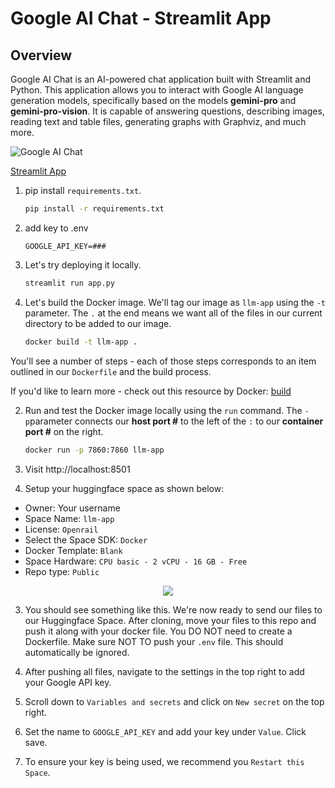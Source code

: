 # Google AI Chat - Streamlit App


## Overview

Google AI Chat is an AI-powered chat application built with Streamlit and Python. This application allows you to interact with Google AI language generation models, specifically based on the models **gemini-pro** and **gemini-pro-vision**. It is capable of answering questions, describing images, reading text and table files, generating graphs with Graphviz, and much more.

![Google AI Chat](https://seeklogo.com/images/G/google-ai-logo-996E85F6FD-seeklogo.com.png)

[Streamlit App](https://sergiolm-ai.streamlit.app/)
1. pip install `requirements.txt`.
     ``` bash
     pip install -r requirements.txt
     ``` 

2. add key to .env
     ```
     GOOGLE_API_KEY=###
     ```

3. Let's try deploying it locally. 
     ``` bash
     streamlit run app.py
     ```

4. Let's build the Docker image. We'll tag our image as `llm-app` using the `-t` parameter. The `.` at the end means we want all of the files in our current directory to be added to our image.
     
     ``` bash
     docker build -t llm-app .
     ```
You'll see a number of steps - each of those steps corresponds to an item outlined in our `Dockerfile` and the build process. 

If you'd like to learn more - check out this resource by Docker: [build](https://docs.docker.com/engine/reference/commandline/build/)

2. Run and test the Docker image locally using the `run` command. The `-p`parameter connects our **host port #** to the left of the `:` to our **container port #** on the right.
    
     ``` bash
     docker run -p 7860:7860 llm-app
     ```

3. Visit http://localhost:8501


2. Setup your huggingface space as shown below:
   
- Owner: Your username
- Space Name: `llm-app`
- License: `Openrail`
- Select the Space SDK: `Docker`
- Docker Template: `Blank`
- Space Hardware: `CPU basic - 2 vCPU - 16 GB - Free`
- Repo type: `Public`

<p align = "center" draggable=”false”>
<img src="https://github.com/AI-Maker-Space/LLMOps-Dev-101/assets/37101144/8f16afd1-6b46-4d9f-b642-8fefe355c5c9"> 
</p>

3. You should see something like this. We're now ready to send our files to our Huggingface Space. After cloning, move your files to this repo and push it along with your docker file. You DO NOT need to create a Dockerfile. Make sure NOT TO push your `.env` file. This should automatically be ignored.

4. After pushing all files, navigate to the settings in the top right to add your Google API key.


5. Scroll down to `Variables and secrets` and click on `New secret` on the top right.


6. Set the name to `GOOGLE_API_KEY` and add your  key under `Value`. Click save.

7. To ensure your key is being used, we recommend you `Restart this Space`.


